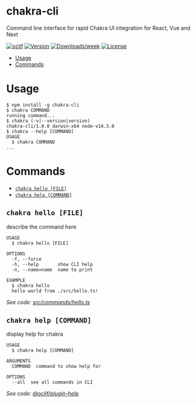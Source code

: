 chakra-cli
==========

Command line interface for rapid Chakra UI integration for React, Vue and Next

[![oclif](https://img.shields.io/badge/cli-oclif-brightgreen.svg)](https://oclif.io)
[![Version](https://img.shields.io/npm/v/chakra-cli.svg)](https://npmjs.org/package/chakra-cli)
[![Downloads/week](https://img.shields.io/npm/dw/chakra-cli.svg)](https://npmjs.org/package/chakra-cli)
[![License](https://img.shields.io/npm/l/chakra-cli.svg)](https://github.com/chakra-ui/chakra-cli/blob/master/package.json)

<!-- toc -->
* [Usage](#usage)
* [Commands](#commands)
<!-- tocstop -->
# Usage
<!-- usage -->
```sh-session
$ npm install -g chakra-cli
$ chakra COMMAND
running command...
$ chakra (-v|--version|version)
chakra-cli/1.0.0 darwin-x64 node-v14.3.0
$ chakra --help [COMMAND]
USAGE
  $ chakra COMMAND
...
```
<!-- usagestop -->
# Commands
<!-- commands -->
* [`chakra hello [FILE]`](#chakra-hello-file)
* [`chakra help [COMMAND]`](#chakra-help-command)

## `chakra hello [FILE]`

describe the command here

```
USAGE
  $ chakra hello [FILE]

OPTIONS
  -f, --force
  -h, --help       show CLI help
  -n, --name=name  name to print

EXAMPLE
  $ chakra hello
  hello world from ./src/hello.ts!
```

_See code: [src/commands/hello.ts](https://github.com/chakra-ui/chakra-cli/blob/v1.0.0/src/commands/hello.ts)_

## `chakra help [COMMAND]`

display help for chakra

```
USAGE
  $ chakra help [COMMAND]

ARGUMENTS
  COMMAND  command to show help for

OPTIONS
  --all  see all commands in CLI
```

_See code: [@oclif/plugin-help](https://github.com/oclif/plugin-help/blob/v3.1.0/src/commands/help.ts)_
<!-- commandsstop -->
